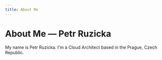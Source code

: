 ```yaml
---
title: About Me
---
```


# About Me — Petr Ruzicka

My name is Petr Ruzicka. I'm a Cloud Architect based in the Prague, Czech
Republic.
